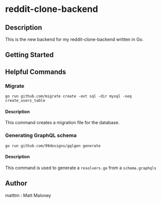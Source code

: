 # reddit-clone-backend

## Description

This is the new backend for my reddit-clone-backend written in Go.

## Getting Started

## Helpful Commands

### Migrate

```
go run github.com/migrate create -ext sql -dir mysql -seq create_users_table
```
#### Description
This command creates a migration file for the database.

### Generating GraphQL schema

```
go run github.com/99designs/gqlgen generate
```
#### Description
This command is used to generate a `resolvers.go` from a `schema.graphqls`

## Author

matttm : Matt Maloney
